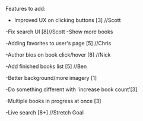 Features to add:

- Improved UX on clicking buttons [3] //Scott

-Fix search UI [8]//Scott
	-Show more books

-Adding favorites to user's page [5] //Chris

-Author bios on book click/hover [8] //Nick

-Add finished books list [5] //Ben

-Better background/more imagery [1]

-Do something different with 'increase book count’[3]

-Multiple books in progress at once [3]

-Live search [8+] //Stretch Goal
